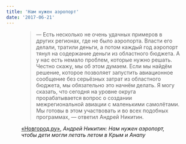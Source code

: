 ```yaml
---
title: 'Нам нужен аэропорт'
date: '2017-06-21'
---
```


<figure>
  <blockquote
    cite="https://news.novgorod.ru/news/andrey-nikitin-nam-nuzhen-aeroport-chtoby-deti-mogli-letat-letom-v-krym-i-anapu--157545.html">
    <p>
— Есть несколько не очень удачных примеров в других регионах, где не было аэропорта. Власти его делали, тратили деньги, а потом каждый год аэропорт тянул на содержание деньги из областного бюджета. А у нас есть немало проблем, которые нужно решать. Честно скажу, мы об этом думаем. Если мы найдём решение, которое позволяет запустить авиационное сообщение без серьёзных затрат из областного бюджета, мы обязательно это начнём делать. Я могу сказать, что сегодня на уровне округа прорабатывается вопрос о создании межрегиональной авиации с маленькими самолётами. Мы готовы в этом участвовать и во всех подобных программах, — ответил Андрей Никитин.
  </blockquote>
  <figcaption><a href="https://news.novgorod.ru/news/andrey-nikitin-nam-nuzhen-aeroport-chtoby-deti-mogli-letat-letom-v-krym-i-anapu--157545.html">«Новгород.ру»</a>,
    <cite>Андрей Никитин: Нам нужен аэропорт, чтобы дети могли летать летом в Крым и Анапу</cite>
  </figcaption>

</figure>
